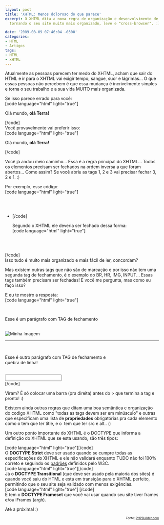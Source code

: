 ```yaml
---
layout: post
title: 'XHTML: Menos doloroso do que parece'
excerpt: O XHTML dita a nova regra de organização e desenvolvimento de código HTML,
  tornando o seu site muito mais organizado, leve e "cross-browser". :)

date: '2009-08-09 07:46:04 -0300'
categories:
- HTML
- Artigos
tags:
- HTML
- xHTML
---
```

<p>Atualmente as pessoas parecem ter medo do XHTML, acham que sair do HTML e ir para o XHTML vai exigir tempo, sangue, suor e lágrimas... O que essas pessoas não percebem é que essa mudança é incrivelmente simples e torna o seu trabalho e a sua vida MUITO mais organizada.</p>
<p>Se isso parece errado para você:<br />
[code language="html" light="true"]<p>Olá mundo, <strong>olá Terra!</p></strong>[/code]<br />
Você provavelmente vai preferir isso:<br />
[code language="html" light="true"]<p>Olá mundo, <strong>olá Terra!</strong></p>[/code]</p>
<p>Você já andou meio caminho... Essa é a regra principal do XHTML... Todos os elementos precisam ser fechados na ordem inversa a que foram abertos... Como assim? Se você abriu as tags 1, 2 e 3 vai precisar fechar 3, 2 e 1. :)</p>
<p>Por exemplo, esse código:<br />
[code language="html" light="true"]<div><br />
	<ul><br />
		<li>[/code]</p>
<p>Segundo o XHTML ele deveria ser fechado dessa forma:<br />
[code language="html" light="true"]		</li><br />
	</ul><br />
</div>[/code]<br />
Isso tudo é muito mais organizado e mais fácil de ler, concordam?</p>
<p>Mas existem outras tags que não são de marcação e por isso não tem uma segunda tag de fechamento, é o exemplo do BR, HR, IMG, INPUT... Essas tags também precisam ser fechadas! E você me pergunta, mas como eu faço isso?</p>
<p>E eu te mostro a resposta:<br />
[code language="html" light="true"]<div><br />
	<p>Esse é um parágrafo com TAG de fechamento</p><br />
	<img src="minha_imagem.jpg" alt="Minha Imagem" /><br />
	<hr /><br />
	<p>Esse é outro parágrafo com TAG de fechamento e <br /> quebra de linha!</p><br />
	<input type="text" name="meuInput" /><br />
</div>[/code]</p>
<p>Viram? É só colocar uma barra (pra direita) antes do > que termina a tag e pronto! :)</p>
<p>Existem ainda outras regras que ditam uma boa semântica e organização do codigo XHTML como "todas as tags devem ser em minúsculo" e outras que especificam uma lista de <strong>propriedades</strong> obrigatórias pra cada elemento como o <a> tem que ter title, e o <img> tem que ter src e alt.. :)</p>
<p>Um outro ponto importante do XHTML é o DOCTYPE que informa a definição do XHTML que se esta usando, são três tipos:</p>
<p>[code language="html" light="true"]<!DOCTYPE html PUBLIC "-//W3C//DTD XHTML 1.0 Strict//EN" "http://www.w3.org/TR/xhtml1/DTD/xhtml1-strict.dtd">[/code]<br />
O <strong>DOCTYPE Strict</strong> deve ser usado quando se cumpre todas as especificações do XHTML e ele não validará enquanto TUDO não foi 100% correto e seguindo os <a href="http://www.w3.org/TR/xhtml1/" target="_blank">padrões</a> definidos pelo W3C.<br />
[code language="html" light="true"]<!DOCTYPE html PUBLIC "-//W3C//DTD XHTML 1.0 Transitional//EN" "http://www.w3.org/TR/xhtml1/DTD/xhtml1-transitional.dtd">[/code]<br />
Já o <strong>DOCTYPE Transitional</strong> (que deve ser usado pela maioria dos sites) é quando você saiu do HTML e está em transição para o XHTML perfeito, permitindo que o seu site seja validado com menos exigências.<br />
[code language="html" light="true"]<!DOCTYPE html PUBLIC "-//W3C//DTD XHTML 1.0 Frameset//EN" "http://www.w3.org/TR/xhtml1/DTD/xhtml1-frameset.dtd"> [/code]<br />
E tem o <strong>DOCTYPE Frameset</strong> que você vai usar quando seu site tiver frames e/ou iFrames (argh).</p>
<p>Até a próxima! :)</p>
<p style="text-align: right; font-size: 10px">Fonte: <a href="http://www.phpbuilder.com/columns/marc_plotz06302009.php3" target="_blank">PHPBuilder.com</a></p>
